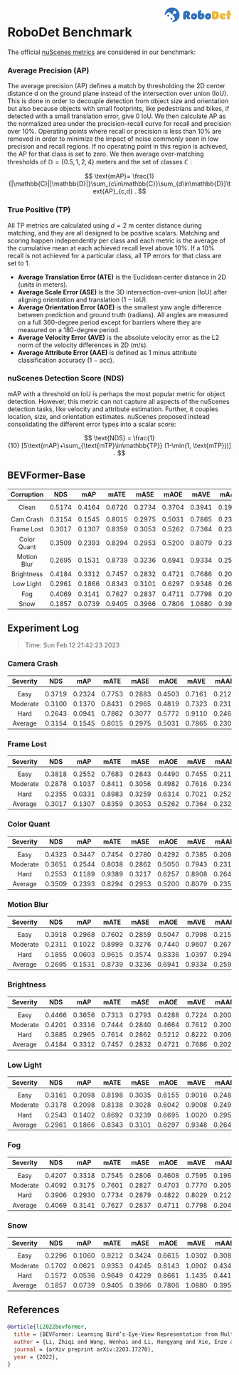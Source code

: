 <img src="../figs/logo2.png" align="right" width="30%">

# RoboDet Benchmark

The official [nuScenes metrics](https://www.nuscenes.org/object-detection/?externalData=all&mapData=all&modalities=Any) are considered in our benchmark:

### Average Precision (AP)

The average precision (AP) defines a match by thresholding the 2D center distance d on the ground plane instead of the intersection over union (IoU). This is done in order to decouple detection from object size and orientation but also because objects with small footprints, like pedestrians and bikes, if detected with a small translation error, give $0$ IoU.
We then calculate AP as the normalized area under the precision-recall curve for recall and precision over 10%. Operating points where recall or precision is less than $10$% are removed in order to minimize the impact of noise commonly seen in low precision and recall regions. If no operating point in this region is achieved, the AP for that class is set to zero. We then average over-matching thresholds of $\mathbb{D}=\{0.5, 1, 2, 4\}$ meters and the set of classes $\mathbb{C}$ :

$$
\text{mAP}= \frac{1}{|\mathbb{C}||\mathbb{D}|}\sum_{c\in\mathbb{C}}\sum_{d\in\mathbb{D}}\text{AP}_{c,d} .
$$

### True Positive (TP)

All TP metrics are calculated using $d=2$ m center distance during matching, and they are all designed to be positive scalars. Matching and scoring happen independently per class and each metric is the average of the cumulative mean at each achieved recall level above $10$%. If a $10$% recall is not achieved for a particular class, all TP errors for that class are set to $1$. 

- **Average Translation Error (ATE)** is the Euclidean center distance in 2D (units in meters). 
- **Average Scale Error (ASE)** is the 3D intersection-over-union (IoU) after aligning orientation and translation ($1$ − IoU).
- **Average Orientation Error (AOE)** is the smallest yaw angle difference between prediction and ground truth (radians). All angles are measured on a full $360$-degree period except for barriers where they are measured on a $180$-degree period.
- **Average Velocity Error (AVE)** is the absolute velocity error as the L2 norm of the velocity differences in 2D (m/s).
- **Average Attribute Error (AAE)** is defined as $1$ minus attribute classification accuracy ($1$ − acc).

### nuScenes Detection Score (NDS)
mAP with a threshold on IoU is perhaps the most popular metric for object detection. However, this metric can not capture all aspects of the nuScenes detection tasks, like velocity and attribute estimation. Further, it couples location, size, and orientation estimates. nuScenes proposed instead consolidating the different error types into a scalar score:

$$
\text{NDS} = \frac{1}{10} [5\text{mAP}+\sum_{\text{mTP}\in\mathbb{TP}} (1-\min(1, \text{mTP}))] .
$$


## BEVFormer-Base

| **Corruption** | **NDS** | **mAP** | **mATE** | **mASE** | **mAOE** | **mAVE** | **mAAE** |
| :------------: | :-----: | :-----: | :------: | :------: | :------: | :------: | :------: |
| |
| Clean       | 0.5174    | 0.4164    | 0.6726     | 0.2734     | 0.3704     | 0.3941     | 0.1974     |
| |
| Cam Crash   | 0.3154    | 0.1545    | 0.8015     | 0.2975     | 0.5031     | 0.7865     | 0.2301     |
| Frame Lost  | 0.3017    | 0.1307    | 0.8359     | 0.3053     | 0.5262     | 0.7364     | 0.2328     |
| Color Quant | 0.3509    | 0.2393    | 0.8294     | 0.2953     | 0.5200     | 0.8079     | 0.2350     |
| Motion Blur | 0.2695    | 0.1531    | 0.8739     | 0.3236     | 0.6941     | 0.9334     | 0.2592     |
| Brightness  | 0.4184    | 0.3312    | 0.7457     | 0.2832     | 0.4721     | 0.7686     | 0.2024     |
| Low Light   | 0.2961    | 0.1866    | 0.8343     | 0.3101     | 0.6297     | 0.9348     | 0.2644     |
| Fog         | 0.4069    | 0.3141    | 0.7627     | 0.2837     | 0.4711     | 0.7798     | 0.2046     |
| Snow        | 0.1857    | 0.0739    | 0.9405     | 0.3966     | 0.7806     | 1.0880     | 0.3951     |


## Experiment Log

> Time: Sun Feb 12 21:42:23 2023


### Camera Crash

| **Severity** | **NDS** | **mAP** | **mATE** | **mASE** | **mAOE** | **mAVE** | **mAAE** |
| :----------: | :-----: | :-----: | :------: | :------: | :------: | :------: | :------: |
| |
| Easy         | 0.3719    | 0.2324    | 0.7753     | 0.2883     | 0.4503     | 0.7161     | 0.2127     |
| Moderate     | 0.3100    | 0.1370    | 0.8431     | 0.2965     | 0.4819     | 0.7323     | 0.2315     |
| Hard         | 0.2643    | 0.0941    | 0.7862     | 0.3077     | 0.5772     | 0.9110     | 0.2460     |
| Average      | 0.3154    | 0.1545    | 0.8015     | 0.2975     | 0.5031     | 0.7865     | 0.2301     |


### Frame Lost

| **Severity** | **NDS** | **mAP** | **mATE** | **mASE** | **mAOE** | **mAVE** | **mAAE** |
| :----------: | :-----: | :-----: | :------: | :------: | :------: | :------: | :------: |
| |
| Easy         | 0.3818    | 0.2552    | 0.7683     | 0.2843     | 0.4490     | 0.7455     | 0.2110     |
| Moderate     | 0.2878    | 0.1037    | 0.8411     | 0.3056     | 0.4982     | 0.7616     | 0.2345     |
| Hard         | 0.2355    | 0.0331    | 0.8983     | 0.3259     | 0.6314     | 0.7021     | 0.2528     |
| Average      | 0.3017    | 0.1307    | 0.8359     | 0.3053     | 0.5262     | 0.7364     | 0.2328     |


### Color Quant

| **Severity** | **NDS** | **mAP** | **mATE** | **mASE** | **mAOE** | **mAVE** | **mAAE** |
| :----------: | :-----: | :-----: | :------: | :------: | :------: | :------: | :------: |
| |
| Easy         | 0.4323    | 0.3447    | 0.7454     | 0.2780     | 0.4292     | 0.7385     | 0.2088     |
| Moderate     | 0.3651    | 0.2544    | 0.8038     | 0.2862     | 0.5050     | 0.7943     | 0.2318     |
| Hard         | 0.2553    | 0.1189    | 0.9389     | 0.3217     | 0.6257     | 0.8908     | 0.2643     |
| Average      | 0.3509    | 0.2393    | 0.8294     | 0.2953     | 0.5200     | 0.8079     | 0.2350     |


### Motion Blur

| **Severity** | **NDS** | **mAP** | **mATE** | **mASE** | **mAOE** | **mAVE** | **mAAE** |
| :----------: | :-----: | :-----: | :------: | :------: | :------: | :------: | :------: |
| |
| Easy         | 0.3918    | 0.2968    | 0.7602     | 0.2859     | 0.5047     | 0.7998     | 0.2152     |
| Moderate     | 0.2311    | 0.1022    | 0.8999     | 0.3276     | 0.7440     | 0.9607     | 0.2679     |
| Hard         | 0.1855    | 0.0603    | 0.9615     | 0.3574     | 0.8336     | 1.0397     | 0.2944     |
| Average      | 0.2695    | 0.1531    | 0.8739     | 0.3236     | 0.6941     | 0.9334     | 0.2592     |


### Brightness

| **Severity** | **NDS** | **mAP** | **mATE** | **mASE** | **mAOE** | **mAVE** | **mAAE** |
| :----------: | :-----: | :-----: | :------: | :------: | :------: | :------: | :------: |
| |
| Easy         | 0.4466    | 0.3656    | 0.7313     | 0.2793     | 0.4288     | 0.7224     | 0.2001     |
| Moderate     | 0.4201    | 0.3316    | 0.7444     | 0.2840     | 0.4664     | 0.7612     | 0.2009     |
| Hard         | 0.3885    | 0.2965    | 0.7614     | 0.2862     | 0.5212     | 0.8222     | 0.2061     |
| Average      | 0.4184    | 0.3312    | 0.7457     | 0.2832     | 0.4721     | 0.7686     | 0.2024     |


### Low Light

| **Severity** | **NDS** | **mAP** | **mATE** | **mASE** | **mAOE** | **mAVE** | **mAAE** |
| :----------: | :-----: | :-----: | :------: | :------: | :------: | :------: | :------: |
| |
| Easy         | 0.3161    | 0.2098    | 0.8198     | 0.3035     | 0.6155     | 0.9016     | 0.2482     |
| Moderate     | 0.3178    | 0.2098    | 0.8138     | 0.3028     | 0.6042     | 0.9008     | 0.2498     |
| Hard         | 0.2543    | 0.1402    | 0.8692     | 0.3239     | 0.6695     | 1.0020     | 0.2952     |
| Average      | 0.2961    | 0.1866    | 0.8343     | 0.3101     | 0.6297     | 0.9348     | 0.2644     |


### Fog

| **Severity** | **NDS** | **mAP** | **mATE** | **mASE** | **mAOE** | **mAVE** | **mAAE** |
| :----------: | :-----: | :-----: | :------: | :------: | :------: | :------: | :------: |
| |
| Easy         | 0.4207    | 0.3318    | 0.7545     | 0.2806     | 0.4608     | 0.7595     | 0.1968     |
| Moderate     | 0.4092    | 0.3175    | 0.7601     | 0.2827     | 0.4703     | 0.7770     | 0.2051     |
| Hard         | 0.3906    | 0.2930    | 0.7734     | 0.2879     | 0.4822     | 0.8029     | 0.2120     |
| Average      | 0.4069    | 0.3141    | 0.7627     | 0.2837     | 0.4711     | 0.7798     | 0.2046     |


### Snow

| **Severity** | **NDS** | **mAP** | **mATE** | **mASE** | **mAOE** | **mAVE** | **mAAE** |
| :----------: | :-----: | :-----: | :------: | :------: | :------: | :------: | :------: |
| |
| Easy         | 0.2296    | 0.1060    | 0.9212     | 0.3424     | 0.6615     | 1.0302     | 0.3087     |
| Moderate     | 0.1702    | 0.0621    | 0.9353     | 0.4245     | 0.8143     | 1.0902     | 0.4346     |
| Hard         | 0.1572    | 0.0536    | 0.9649     | 0.4229     | 0.8661     | 1.1435     | 0.4419     |
| Average      | 0.1857    | 0.0739    | 0.9405     | 0.3966     | 0.7806     | 1.0880     | 0.3951     |



## References

```bib
@article{li2022bevformer,
  title = {BEVFormer: Learning Bird’s-Eye-View Representation from Multi-Camera Images via Spatiotemporal Transformers},
  author = {Li, Zhiqi and Wang, Wenhai and Li, Hongyang and Xie, Enze and Sima, Chonghao and Lu, Tong and Qiao, Yu and Dai, Jifeng},
  journal = {arXiv preprint arXiv:2203.17270},
  year = {2022},
}
```
